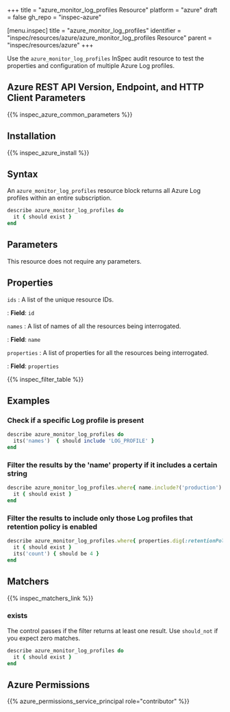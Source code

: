 +++
title = "azure_monitor_log_profiles Resource"
platform = "azure"
draft = false
gh_repo = "inspec-azure"

[menu.inspec]
title = "azure_monitor_log_profiles"
identifier = "inspec/resources/azure/azure_monitor_log_profiles Resource"
parent = "inspec/resources/azure"
+++

Use the `azure_monitor_log_profiles` InSpec audit resource to test the properties and configuration of multiple Azure Log profiles.

## Azure REST API Version, Endpoint, and HTTP Client Parameters

{{% inspec_azure_common_parameters %}}

## Installation

{{% inspec_azure_install %}}

## Syntax

An `azure_monitor_log_profiles` resource block returns all Azure Log profiles within an entire subscription.

```ruby
describe azure_monitor_log_profiles do
  it { should exist }
end
```

## Parameters

This resource does not require any parameters.

## Properties

`ids`
: A list of the unique resource IDs.

: **Field**: `id`

`names`
: A list of names of all the resources being interrogated.

: **Field**: `name`

`properties`
: A list of properties for all the resources being interrogated.

: **Field**: `properties`

{{% inspec_filter_table %}}

## Examples

### Check if a specific Log profile is present

```ruby
describe azure_monitor_log_profiles do
  its('names')  { should include 'LOG_PROFILE' }
end
```

### Filter the results by the 'name' property if it includes a certain string

```ruby
describe azure_monitor_log_profiles.where{ name.include?('production') } do
  it { should exist }
end
```

### Filter the results to include only those Log profiles that retention policy is enabled

```ruby
describe azure_monitor_log_profiles.where{ properties.dig(:retentionPolicy, :enabled) == true } do
  it { should exist }
  its('count') { should be 4 }
end
```

## Matchers

{{% inspec_matchers_link %}}

### exists

The control passes if the filter returns at least one result. Use `should_not` if you expect zero matches.

```ruby
describe azure_monitor_log_profiles do
  it { should exist }
end
```

## Azure Permissions

{{% azure_permissions_service_principal role="contributor" %}}
